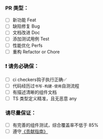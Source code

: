 ### PR 类型：

- [ ] 新功能 Feat
- [ ] 缺陷修复 Bug
- [ ] 文档改进 Doc
- [ ] 添加测试用例 Test
- [ ] 性能优化 Perfs
- [ ] 重构 Refactor or Chore

### ❗️ 请务必确保：

- [ ] ci checkers钩子执行正确✅
- [ ] 代码经历过`书写-构建-使用`自测流程
- [ ] 有描述清晰的组件文档
- [ ] TS 类型定义精准，且无恶意 any

### 请尽量保证：

- [ ] 有完善的组件测试，综合覆盖率不低于 85%
- [ ] 遵守[《贡献指南》](https://github.com/juicecube/mlz-admin/blob/master/CONTRIBUTING.md)

